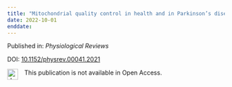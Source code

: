 ```yaml
---
title: "Mitochondrial quality control in health and in Parkinson’s disease"
date: 2022-10-01
enddate:
---
```


Published in: *Physiological Reviews*

DOI: [10.1152/physrev.00041.2021](https://doi.org/10.1152/physrev.00041.2021)

<img src="https://upload.wikimedia.org/wikipedia/commons/thumb/0/0e/Closed_Access_logo_transparent.svg/1200px-Closed_Access_logo_transparent.svg.png" alt="drawing" width="25" align="left"/> &nbsp;&nbsp;&nbsp;This publication is not available in Open Access.


